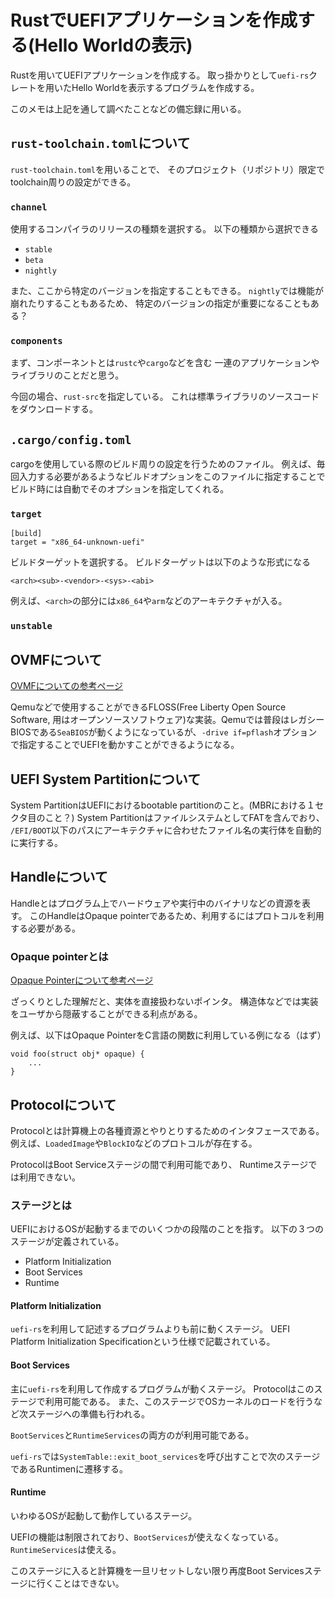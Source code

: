 # RustでUEFIアプリケーションを作成する(Hello Worldの表示)

Rustを用いてUEFIアプリケーションを作成する。
取っ掛かりとして`uefi-rs`クレートを用いたHello Worldを表示するプログラムを作成する。

このメモは上記を通して調べたことなどの備忘録に用いる。

## `rust-toolchain.toml`について

`rust-toolchain.toml`を用いることで、
そのプロジェクト（リポジトリ）限定でtoolchain周りの設定ができる。

### `channel`

使用するコンパイラのリリースの種類を選択する。
以下の種類から選択できる

- `stable`
- `beta`
- `nightly`

また、ここから特定のバージョンを指定することもできる。
`nightly`では機能が崩れたりすることもあるため、
特定のバージョンの指定が重要になることもある？

### `components`

まず、コンポーネントとは`rustc`や`cargo`などを含む
一連のアプリケーションやライブラリのことだと思う。

今回の場合、`rust-src`を指定している。
これは標準ライブラリのソースコードをダウンロードする。

## `.cargo/config.toml`

cargoを使用している際のビルド周りの設定を行うためのファイル。
例えば、毎回入力する必要があるようなビルドオプションをこのファイルに指定することで
ビルド時には自動でそのオプションを指定してくれる。

### `target`

```
[build]
target = "x86_64-unknown-uefi"
```

ビルドターゲットを選択する。
ビルドターゲットは以下のような形式になる

```
<arch><sub>-<vendor>-<sys>-<abi>
```

例えば、`<arch>`の部分には`x86_64`や`arm`などのアーキテクチャが入る。

### `unstable`

## OVMFについて

[OVMFについての参考ページ](https://gihyo.jp/admin/serial/01/ubuntu-recipe/0441)

Qemuなどで使用することができるFLOSS(Free Liberty Open Source Software, 用はオープンソースソフトウェア)な実装。Qemuでは普段はレガシーBIOSである`SeaBIOS`が動くようになっているが、`-drive if=pflash`オプションで指定することでUEFIを動かすことができるようになる。

## UEFI System Partitionについて

System PartitionはUEFIにおけるbootable partitionのこと。(MBRにおける１セクタ目のこと？)
System PartitionはファイルシステムとしてFATを含んでおり、
`/EFI/BOOT`以下のパスにアーキテクチャに合わせたファイル名の実行体を自動的に実行する。

## Handleについて

Handleとはプログラム上でハードウェアや実行中のバイナリなどの資源を表す。
このHandleはOpaque pointerであるため、利用するにはプロトコルを利用する必要がある。

### Opaque pointerとは

[Opaque Pointerについて参考ページ](https://minus9d.hatenablog.com/entry/2016/01/13/213751)

ざっくりとした理解だと、実体を直接扱わないポインタ。
構造体などでは実装をユーザから隠蔽することができる利点がある。

例えば、以下はOpaque PointerをC言語の関数に利用している例になる（はず）

```
void foo(struct obj* opaque) {
    ...
}
```

## Protocolについて

Protocolとは計算機上の各種資源とやりとりするためのインタフェースである。
例えば、`LoadedImage`や`BlockIO`などのプロトコルが存在する。

ProtocolはBoot Serviceステージの間で利用可能であり、
Runtimeステージでは利用できない。

### ステージとは

UEFIにおけるOSが起動するまでのいくつかの段階のことを指す。
以下の３つのステージが定義されている。

- Platform Initialization
- Boot Services
- Runtime

#### Platform Initialization

`uefi-rs`を利用して記述するプログラムよりも前に動くステージ。
UEFI Platform Initialization Specificationという仕様で記載されている。

#### Boot Services

主に`uefi-rs`を利用して作成するプログラムが動くステージ。
Protocolはこのステージで利用可能である。
また、このステージでOSカーネルのロードを行うなど次ステージへの準備も行われる。

`BootServices`と`RuntimeServices`の両方のが利用可能である。

`uefi-rs`では`SystemTable::exit_boot_services`を呼び出すことで次のステージであるRuntimenに遷移する。

#### Runtime

いわゆるOSが起動して動作しているステージ。

UEFIの機能は制限されており、`BootServices`が使えなくなっている。`RuntimeServices`は使える。

このステージに入ると計算機を一旦リセットしない限り再度Boot Servicesステージに行くことはできない。

